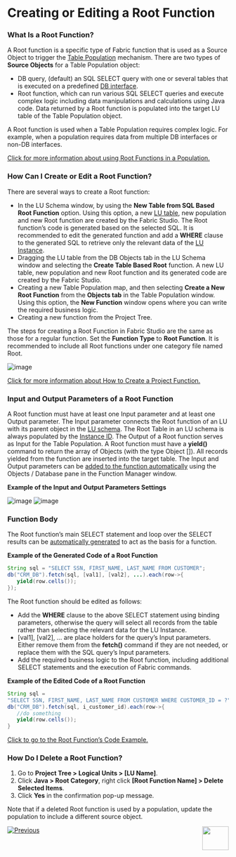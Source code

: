 <studio>

# Creating or Editing a Root Function

### What Is a Root Function?

A Root function is a specific type of Fabric function that is used as a Source Object to trigger the [Table Population](/articles/07_table_population/01_table_population_overview.md) mechanism.
There are two types of **Source Objects** for a Table Population object:
* DB query, (default) an SQL SELECT query with one or several tables that is executed on a predefined [DB interface](/articles/05_DB_interfaces/03_DB_interfaces_overview.md). 
* Root function, which can run various SQL SELECT queries and execute complex logic including data manipulations and calculations using Java code. Data returned by a Root function is populated into the target LU table of the Table Population object. 

A Root function is used when a Table Population requires complex logic. For example, when a population requires data from multiple DB interfaces or non-DB interfaces. 

[Click for more information about using Root Functions in a Population.](/articles/07_table_population/02_source_object_types.md#db-query-vs-root-function-comparison-analysis)

### How Can I Create or Edit a Root Function?
There are several ways to create a Root function: 
* In the LU Schema window, by using the **New Table from SQL Based Root Function** option. Using this option, a new [LU table](/articles/06_LU_tables/02_create_an_LU_table.md), new population and new Root function are created by the Fabric Studio. The Root function’s code is generated based on the selected SQL. It is recommended to edit the generated function and add a **WHERE** clause to the generated SQL to retrieve only the relevant data of the [LU Instance](/articles/01_fabric_overview/02_fabric_glossary.md#lui).
* Dragging the LU table from the DB Objects tab in the LU Schema window and selecting the **Create Table Based Root** function. A new LU table, new population and new Root function and its generated code are created by the Fabric Studio. 
* Creating a new Table Population map, and then selecting **Create a New Root Function** from the **Objects tab** in the Table Population window. Using this option, the **New Function** window opens where you can write the required business logic.
* Creating a new function from the Project Tree.

The steps for creating a Root Function in Fabric Studio are the same as those for a regular function. Set the **Function Type** to **Root Function**. It is recommended to include all Root functions under one category file named Root.

![image](images/4_1_1%20file%20named%20root.png)

[Click for more information about How to Create a Project Function.](/articles/07_table_population/10_creating_a_project_function.md)

### Input and Output Parameters of a Root Function

A Root function must have at least one Input parameter and at least one Output parameter. The Input parameter connects the Root function of an LU with its parent object in the [LU schema](/articles/03_logical_units/03_LU_schema_window.md). 
The Root Table in an LU schema is always populated by the [Instance ID](/articles/01_fabric_overview/02_fabric_glossary.md#lui). The Output of a Root function serves as Input for the Table Population. 
A Root function must have a **yield()** command to return the array of Objects (with the type Object []). All records yielded from the function are inserted into the target table.
The Input and Output parameters can be [added to the function automatically](/articles/07_table_population/10_creating_a_project_function.md#how-do-i-automatically-define-functions-parameters) using the Objects / Database pane in the Function Manager window.

**Example of the Input and Output Parameters Settings**

![image](images/4_1_1_1_first_image.png)
![image](images/4_1_2%20%20Parameters%20settings.png)

### Function Body

The Root function’s main SELECT statement and loop over the SELECT results can be [automatically generated](/articles/07_table_population/10_creating_a_project_function.md#how-do-i-automatically-define-functions-parameters)  to act as the basis for a function.

**Example of the Generated Code of a Root Function** 

~~~java
String sql = "SELECT SSN, FIRST_NAME, LAST_NAME FROM CUSTOMER";
db("CRM_DB").fetch(sql, [val1], [val2], ...).each(row->{
   yield(row.cells());
});
~~~


The Root function should be edited as follows:
* Add the **WHERE** clause to the above SELECT statement using binding parameters, otherwise the query will select all records from the table rather than selecting the relevant data for the LU Instance. 
* [val1], [val2], … are place holders for the query’s Input parameters. Either remove them from the **fetch()** command if they are not needed, or replace them with the SQL query’s Input parameters. 
* Add the required business logic to the Root function, including additional SELECT statements and the execution of Fabric commands. 

**Example of the Edited Code of a Root Function** 

~~~java
String sql = 
"SELECT SSN, FIRST_NAME, LAST_NAME FROM CUSTOMER WHERE CUSTOMER_ID = ?";
db("CRM_DB").fetch(sql, i_customer_id).each(row->{
   //do something
   yield(row.cells());
}
~~~

[Click to go to the Root Function’s Code Example.](/articles/07_table_population/11_2_root_functions_code_examples.md)


### How Do I Delete a Root Function?

1.	Go to **Project Tree > Logical Units > [LU Name]**.
2.	Click **Java > Root Category**, right click **[Root Function Name] > Delete Selected Items**.
3.	Click **Yes** in the confirmation pop-up message.

Note that if a deleted Root function is used by a population, update the population to include a different source object.

[![Previous](/articles/images/Previous.png)](/articles/07_table_population/10_creating_a_project_function.md)[<img align="right" width="60" height="54" src="/articles/images/Next.png">](/articles/07_table_population/11_2_root_functions_code_examples.md)

</studio>

